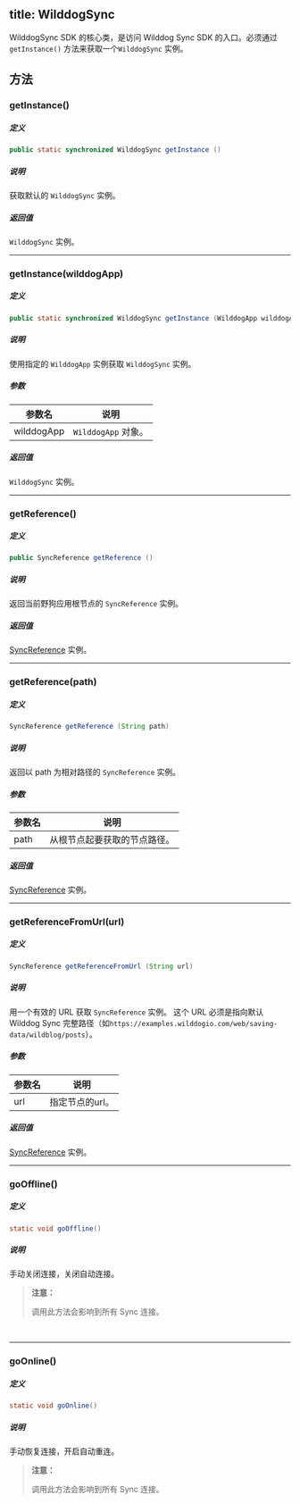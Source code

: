 title:  WilddogSync
---
WilddogSync SDK 的核心类，是访问 Wilddog Sync SDK 的入口。必须通过 `getInstance()` 方法来获取一个`WilddogSync` 实例。

## 方法

### getInstance()

##### 定义

```java
public static synchronized WilddogSync getInstance ()
```

##### 说明

获取默认的 `WilddogSync` 实例。

##### 返回值

`WilddogSync` 实例。
</br>

---

### getInstance(wilddogApp)

##### 定义

```java
public static synchronized WilddogSync getInstance (WilddogApp wilddogApp)
```

##### 说明

使用指定的 `WilddogApp` 实例获取 `WilddogSync` 实例。

##### 参数

   参数名 | 说明
   --- | ---
   wilddogApp |`WilddogApp` 对象。

##### 返回值

`WilddogSync` 实例。
</br>

---

### getReference()

##### 定义

```java
public SyncReference getReference ()
```

##### 说明

返回当前野狗应用根节点的 `SyncReference` 实例。

##### 返回值

[SyncReference](/api/sync/android/SyncReference.html) 实例。
</br>

---
### getReference(path)

##### 定义

```java
SyncReference getReference (String path)
```

##### 说明

返回以 path 为相对路径的 `SyncReference` 实例。

##### 参数

参数名 | 说明
--- | ---
path | 从根节点起要获取的节点路径。

##### 返回值

[SyncReference](/api/sync/android/SyncReference.html) 实例。
</br>

---
### getReferenceFromUrl(url)

##### 定义

```java
SyncReference getReferenceFromUrl (String url)
```

##### 说明

用一个有效的 URL 获取 `SyncReference` 实例。
这个 URL 必须是指向默认 Wilddog Sync 完整路径（如`https://examples.wilddogio.com/web/saving-data/wildblog/posts`）。

##### 参数

参数名 | 说明
--- | ---
url | 指定节点的url。

##### 返回值

[SyncReference](/api/sync/android/SyncReference.html) 实例。
</br>

---
### goOffline()

##### 定义

```java
static void goOffline()
```

##### 说明

手动关闭连接，关闭自动连接。
<blockquote class="warning">
  <p><strong>注意：</strong></p>
  调用此方法会影响到所有 Sync 连接。
</blockquote>
</br>

---
### goOnline()

##### 定义

```java
static void goOnline()
```

##### 说明

手动恢复连接，开启自动重连。
<blockquote class="warning">
  <p><strong>注意：</strong></p>
  调用此方法会影响到所有 Sync 连接。
</blockquote>
</br>


